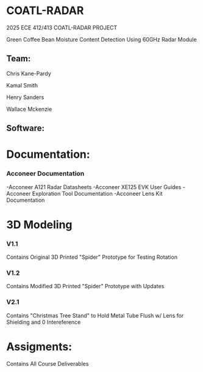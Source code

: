 # COATL-RADAR

2025 ECE 412/413 COATL-RADAR PROJECT

Green Coffee Bean Moisture Content Detection Using 60GHz Radar Module

## Team:
Chris Kane-Pardy

Kamal Smith

Henry Sanders

Wallace Mckenzie

## Software:

# Documentation:
### Acconeer Documentation
-Acconeer A121 Radar Datasheets
-Acconeer XE125 EVK User Guides
-Acconeer Exploration Tool Documentation
-Acconeer Lens Kit Documentation

# 3D Modeling
### V1.1
Contains Original 3D Printed "Spider" Prototype for Testing Rotation
### V1.2
Contains Modified 3D Printed "Spider" Prototype with Updates
### V2.1
Contains "Christmas Tree Stand" to Hold Metal Tube Flush w/ Lens for Shielding and 0 Intereference

# Assigments:
Contains All Course Deliverables
